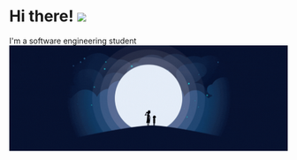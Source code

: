 
# Hi there! <img src="https://raw.githubusercontent.com/MartinHeinz/MartinHeinz/master/wave.gif" width="30px">
I'm a software engineering student
![](https://github.com/lukwiya23/lukwiya23/blob/master/assets/hardcore%20gamer.gif)
